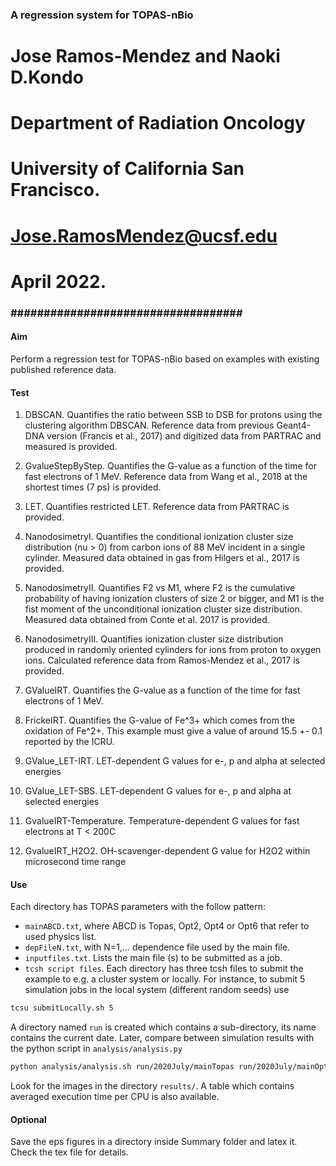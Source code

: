 ### A regression system for TOPAS-nBio  ###
# Jose Ramos-Mendez and Naoki D.Kondo     #
# Department of Radiation Oncology        #
# University of California San Francisco. #
# Jose.RamosMendez@ucsf.edu               #
# April 2022.                             #
### ################################### ###

#### Aim
Perform a regression test for TOPAS-nBio based on examples with existing published reference data.
#### Test
1. DBSCAN. Quantifies the ratio between SSB to DSB for protons using the clustering algorithm DBSCAN. Reference data from previous Geant4-DNA version (Francis et al., 2017) and digitized data from PARTRAC and measured is provided.

2. GvalueStepByStep. Quantifies the G-value as a function of the time for fast electrons of 1 MeV. Reference data from Wang et al., 2018 at the shortest times (7 ps) is provided.

3. LET. Quantifies restricted LET. Reference data from PARTRAC is provided.

4. NanodosimetryI. Quantifies the conditional ionization cluster size distribution (nu > 0) from carbon ions of 88 MeV incident in a single cylinder. Measured data obtained in gas from Hilgers et al., 2017 is provided.

5. NanodosimetryII. Quantifies F2 vs M1, where F2 is the cumulative probability of having ionization clusters of size 2 or bigger, and M1 is the fist moment of the unconditional ionization cluster size distribution. Measured data obtained from Conte et al. 2017 is provided.

6. NanodosimetryIII. Quantifies ionization cluster size distribution produced in randomly oriented cylinders for ions from proton to oxygen ions. Calculated reference data from Ramos-Mendez et al., 2017 is provided.

7. GValueIRT. Quantifies the G-value as a function of the time for fast electrons of 1 MeV. 

8. FrickeIRT. Quantifies the G-value of Fe^3+ which comes from the oxidation of Fe^2+.
This example must give a value of around 15.5 +- 0.1 reported by the ICRU.

9. GValue_LET-IRT. LET-dependent G values for e-, p and alpha at selected energies

10. GValue_LET-SBS. LET-dependent G values for e-, p and alpha at selected energies

11. GvalueIRT-Temperature. Temperature-dependent G values for fast electrons at T < 200C

12. GvalueIRT_H2O2. OH-scavenger-dependent G value for H2O2 within microsecond time range

#### Use
Each directory has TOPAS parameters with the follow pattern:
- `mainABCD.txt`, where ABCD is Topas, Opt2, Opt4 or Opt6 that refer to used physics list.
- `depFileN.txt`, with N=1,... dependence file used by the main file.
- `inputfiles.txt`. Lists the main file (s) to be submitted as a job.
- `tcsh script files`. Each directory has three tcsh files to submit the example to e.g. a cluster system or locally. For instance, to submit 5 simulation jobs in the local system (different random seeds) use

```bash
tcsu submitLocally.sh 5
```
A directory named `run` is created which contains a sub-directory, its name contains the current date. Later, compare between simulation results with the python script in `analysis/analysis.py`

```bash
python analysis/analysis.sh run/2020July/mainTopas run/2020July/mainOpt2 --sut_label Topas --ref_label Opt2
```
Look for the images in the directory `results/`. A table which contains averaged execution time per CPU is also available.

#### Optional
Save the eps figures in a directory inside Summary folder and latex it. Check the tex file for details.



